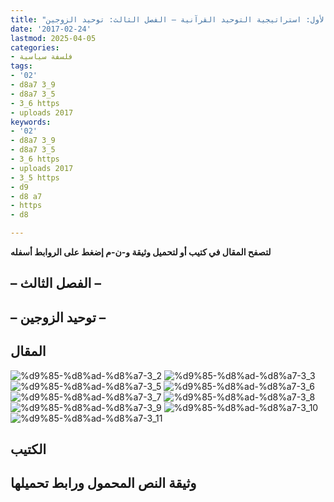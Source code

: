 ```yaml
---
title: "استراتيجية التوحيد القرآنية ومنطق السياسة المحمدية – الجزء الأول: استراتيجية التوحيد القرآنية – الفصل الثالث: توحيد الزوجين"
date: '2017-02-24'
lastmod: 2025-04-05
categories:
- فلسفة سياسية
tags:
- '02'
- d8a7 3_9
- d8a7 3_5
- 3_6 https
- uploads 2017
keywords:
- '02'
- d8a7 3_9
- d8a7 3_5
- 3_6 https
- uploads 2017
- 3_5 https
- d9
- d8 a7
- https
- d8

---
```

**لتصفح المقال في كتيب أو لتحميل وثيقة و-ن-م إضغط على الروابط أسفله**

## **– الفصل الثالث –**

## **– توحيد الزوجين –**

## المقال

![%d9%85-%d8%ad-%d8%a7-3_2](https://abouyaarebmarzouki.wordpress.com/wp-content/uploads/2017/02/d985-d8ad-d8a7-3_2.png?w=648) ![%d9%85-%d8%ad-%d8%a7-3_3](https://abouyaarebmarzouki.wordpress.com/wp-content/uploads/2017/02/d985-d8ad-d8a7-3_3.png?w=648) ![%d9%85-%d8%ad-%d8%a7-3_5](https://abouyaarebmarzouki.wordpress.com/wp-content/uploads/2017/02/d985-d8ad-d8a7-3_5.png?w=648) ![%d9%85-%d8%ad-%d8%a7-3_6](https://abouyaarebmarzouki.wordpress.com/wp-content/uploads/2017/02/d985-d8ad-d8a7-3_6.png?w=648) ![%d9%85-%d8%ad-%d8%a7-3_7](https://abouyaarebmarzouki.wordpress.com/wp-content/uploads/2017/02/d985-d8ad-d8a7-3_7.png?w=648) ![%d9%85-%d8%ad-%d8%a7-3_8](https://abouyaarebmarzouki.wordpress.com/wp-content/uploads/2017/02/d985-d8ad-d8a7-3_8.png?w=648) ![%d9%85-%d8%ad-%d8%a7-3_9](https://abouyaarebmarzouki.wordpress.com/wp-content/uploads/2017/02/d985-d8ad-d8a7-3_9.png?w=648) ![%d9%85-%d8%ad-%d8%a7-3_10](https://abouyaarebmarzouki.wordpress.com/wp-content/uploads/2017/02/d985-d8ad-d8a7-3_10.png?w=648) ![%d9%85-%d8%ad-%d8%a7-3_11](https://abouyaarebmarzouki.wordpress.com/wp-content/uploads/2017/02/d985-d8ad-d8a7-3_11.png?w=648)

## الكتيب

## وثيقة النص المحمول ورابط تحميلها

###
